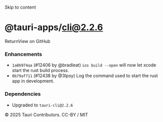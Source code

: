 Skip to content
# @tauri-apps/cli@2.2.6
ReturnView on GitHub
### Enhancements
  * `1a86974aa` (#12406 by @bradleat) `ios build --open` will now let xcode start the rust build process.
  * `0b79af711` (#12438 by @3lpsy) Log the command used to start the rust app in development.


### Dependencies
  * Upgraded to `tauri-cli@2.2.6`


© 2025 Tauri Contributors. CC-BY / MIT
